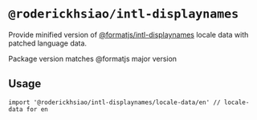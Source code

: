 # `@roderickhsiao/intl-displaynames`

Provide minified version of [@formatjs/intl-displaynames](https://formatjs.io/docs/polyfills/intl-displaynames/) locale data with patched language data.

Package version matches @formatjs major version

## Usage

```
import '@roderickhsiao/intl-displaynames/locale-data/en' // locale-data for en
```
